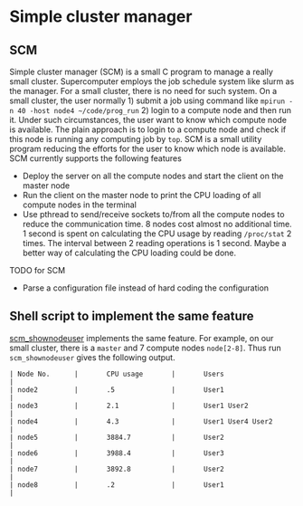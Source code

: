 # Simple cluster manager

## SCM

Simple cluster manager (SCM) is a small C program to manage a really small cluster.
Supercomputer employs the job schedule system like slurm as the manager.
For a small cluster, there is no need for such system. On a small cluster, the user normally 1) submit a job using command like `mpirun -n 40 -host node4 ~/code/prog_run` 2) login to a compute node and then run it.
Under such circumstances, the user want to know which compute node is available. The plain approach is to login to a compute node and check if this node is running any computing job by `top`.
SCM is a small utility program reducing the efforts for the user to know which node is available.
SCM currently supports the following features

- Deploy the server on all the compute nodes and start the client on the master node
- Run the client on the master node to print the CPU loading of all compute nodes in the terminal
- Use pthread to send/receive sockets to/from all the compute nodes to reduce the communication time. 8 nodes cost almost no additional time. 1 second is spent on calculating the CPU usage by reading `/proc/stat` 2 times. The interval between 2 reading operations is 1 second. Maybe a better way of calculating the CPU loading could be done.

TODO for SCM

- Parse a configuration file instead of hard coding the configuration

## Shell script to implement the same feature

[scm_shownodeuser](scm_shownodeuser) implements the same feature.
For example, on our small cluster, there is a `master` and 7 compute nodes `node[2-8]`.
Thus run `scm_shownodeuser` gives the following output.

```
| Node No.      |       CPU usage       |       Users                    |
| node2         |       .5              |       User1                    |
| node3         |       2.1             |       User1 User2              |
| node4         |       4.3             |       User1 User4 User2        |
| node5         |       3884.7          |       User2                    |
| node6         |       3988.4          |       User3                    |
| node7         |       3892.8          |       User2                    |
| node8         |       .2              |       User1                    |
```


